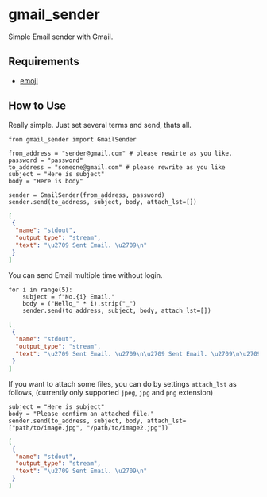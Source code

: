 # gmail_sender

Simple Email sender with Gmail.

## Requirements

- [emoji](https://pypi.org/project/emoji/)

## How to Use

Really simple. Just set several terms and send, thats all.

```{.python .input  n=2}
from gmail_sender import GmailSender

from_address = "sender@gmail.com" # please rewirte as you like.
password = "password"
to_address = "someone@gmail.com" # please rewrite as you like
subject = "Here is subject"
body = "Here is body"

sender = GmailSender(from_address, password)
sender.send(to_address, subject, body, attach_lst=[])
```

```{.json .output n=2}
[
 {
  "name": "stdout",
  "output_type": "stream",
  "text": "\u2709 Sent Email. \u2709\n"
 }
]
```

You can send Email multiple time without login.

```{.python .input  n=4}
for i in range(5):
    subject = f"No.{i} Email."
    body = ("Hello_" * i).strip("_")
    sender.send(to_address, subject, body, attach_lst=[])
```

```{.json .output n=4}
[
 {
  "name": "stdout",
  "output_type": "stream",
  "text": "\u2709 Sent Email. \u2709\n\u2709 Sent Email. \u2709\n\u2709 Sent Email. \u2709\n\u2709 Sent Email. \u2709\n\u2709 Sent Email. \u2709\n"
 }
]
```

If you want to attach some files, you can do by settings `attach_lst` as
follows,
(currently only supported `jpeg`, `jpg` and `png` extension)

```{.python .input  n=3}
subject = "Here is subject"
body = "Please confirm an attached file."
sender.send(to_address, subject, body, attach_lst=["path/to/image.jpg", "/path/to/image2.jpg"])
```

```{.json .output n=3}
[
 {
  "name": "stdout",
  "output_type": "stream",
  "text": "\u2709 Sent Email. \u2709\n"
 }
]
```

```{.python .input}

```
